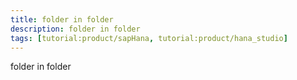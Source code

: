 ```yaml
---
title: folder in folder
description: folder in folder
tags: [tutorial:product/sapHana, tutorial:product/hana_studio]
---
```


folder in folder
